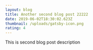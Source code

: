 ```yaml
---
layout: blog
title: Another second blog post 22222
date: 2019-06-02T18:30:02.623Z
thumbnail: /uploads/gatsby-icon.png
rating: 4
---
```

This is second blog post description
